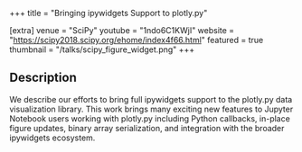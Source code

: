 +++
title = "Bringing ipywidgets Support to plotly.py"

[extra]
venue = "SciPy"
youtube = "1ndo6C1KWjI" 
website = "https://scipy2018.scipy.org/ehome/index4f66.html"
featured = true
thumbnail = "/talks/scipy_figure_widget.png"
+++

## Description
We describe our efforts to bring full ipywidgets support to the plotly.py 
data visualization library. This work brings many exciting new features to 
Jupyter Notebook users working with plotly.py including Python callbacks,
in-place figure updates, binary array serialization, and integration with the 
broader ipywidgets ecosystem.
